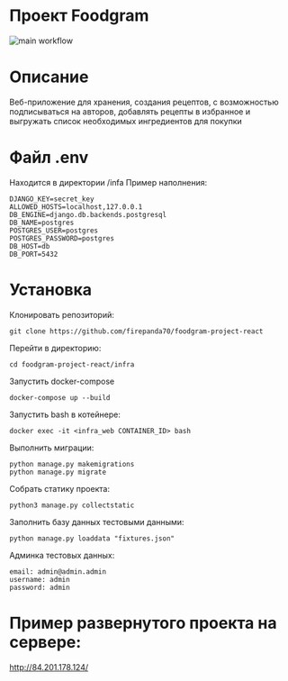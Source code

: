 # Проект Foodgram
![main workflow](https://github.com/firepanda70/yamdb_final/actions/workflows/yamdb_workflow.yml/badge.svg)

# Описание

Веб-приложение для хранения, создания рецептов, с возможностью подписываться на авторов,
добавлять рецепты в избранное и выгружать список необходимых ингредиентов для покупки

# Файл .env
Находится в директории /infa
Пример наполнения:

 ```
DJANGO_KEY=secret_key
ALLOWED_HOSTS=localhost,127.0.0.1
DB_ENGINE=django.db.backends.postgresql
DB_NAME=postgres
POSTGRES_USER=postgres
POSTGRES_PASSWORD=postgres
DB_HOST=db
DB_PORT=5432
```

# Установка

Клонировать репозиторий:

```
git clone https://github.com/firepanda70/foodgram-project-react
```

Перейти в директорию:

```
cd foodgram-project-react/infra
```

Запустить docker-compose

```
docker-compose up --build
```

Запустить bash в котейнере:

```
docker exec -it <infra_web CONTAINER_ID> bash
```

Выполнить миграции:

```
python manage.py makemigrations
python manage.py migrate
```

Собрать статику проекта:

```
python3 manage.py collectstatic
```

Заполнить базу данных тестовыми данными:

```
python manage.py loaddata "fixtures.json"
```

Админка тестовых данных:
```
email: admin@admin.admin
username: admin
password: admin
```

# Пример развернутого проекта на сервере:
http://84.201.178.124/
